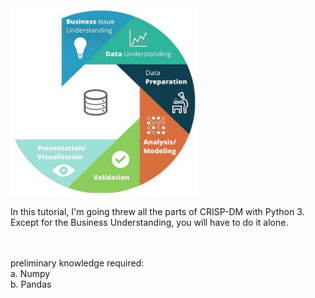 <img alt='CRISP-DM' src="https://github.com/lanyado/ML/raw/master/Other%20useful%20stuff/CRISP-DM.jpg" data-canonical-src="https://github.com/lanyado/ML/raw/master/Other%20useful%20stuff/CRISP-DM.jpg" width="300" height="300" />

In this tutorial, I'm going threw all the parts of CRISP-DM with Python 3.<br/>
Except for the Business Understanding, you will have to do it alone.<br/><br/>

<br/>
preliminary knowledge required:<br/>
        a. Numpy<br/>
	b. Pandas<br/>
